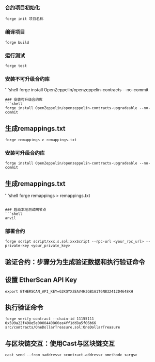 ### 合约项目初始化
```shell
forge init 项目名称
```

### 编译项目
```shell
forge build
```
### 运行测试
```shell
forge test
```
### 安装不可升级合约库
'''shell
forge install OpenZeppelin/openzeppelin-contracts --no-commit
```
### 安装可升级合约库
```shell
forge install OpenZeppelin/openzeppelin-contracts-upgradeable --no-commit
```
## 生成remappings.txt
```shell
forge remappings > remappings.txt
```


### 安装可升级合约库
```shell
forge install OpenZeppelin/openzeppelin-contracts-upgradeable --no-commit
```
## 生成remappings.txt
'''shell
forge remappings > remappings.txt
```

### 启动本地测试网节点
```shell
anvil
```
### 部署合约
```shell
forge script script/xxx.s.sol:xxxScript --rpc-url <your_rpc_url> --private-key <your_private_key>
```
## 验证合约：步骤分为生成验证数据和执行验证命令
## 设置 EtherScan API Key
```shell
export ETHERSCAN_API_KEY=G2KQYXZEAV4H3GB1A1T6N832412D4648KH
```
## 执行验证命令
```shell
forge verify-contract --chain-id 11155111 0x599a22f498e5e0000440860ee4ff1dd8a5f06b66 src/contracts/OneDollarTreasure.sol:OneDollarTreasure
```
## 与区块链交互：使用Cast与区块链交互
```shell
cast send --from <address> <contract-address> <method> <args>
```